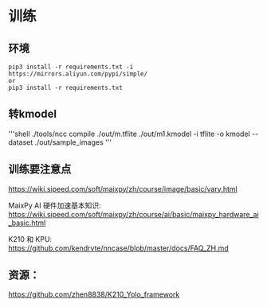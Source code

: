 # 训练

## 环境

```
pip3 install -r requirements.txt -i https://mirrors.aliyun.com/pypi/simple/
or
pip3 install -r requirements.txt
```

## 转kmodel

'''shell
./tools/ncc compile ./out/m.tflite ./out/m1.kmodel -i tflite -o kmodel --dataset ./out/sample_images
'''

## 训练要注意点

https://wiki.sipeed.com/soft/maixpy/zh/course/image/basic/vary.html

MaixPy AI 硬件加速基本知识:
https://wiki.sipeed.com/soft/maixpy/zh/course/ai/basic/maixpy_hardware_ai_basic.html

K210 和 KPU:
https://github.com/kendryte/nncase/blob/master/docs/FAQ_ZH.md

## 资源：
https://github.com/zhen8838/K210_Yolo_framework

